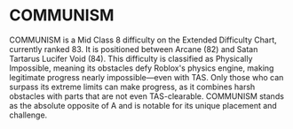 # COMMUNISM

COMMUNISM is a Mid Class 8 difficulty on the Extended Difficulty Chart, currently ranked 83. It is positioned between Arcane (82) and Satan Tartarus Lucifer Void (84). This difficulty is classified as Physically Impossible, meaning its obstacles defy Roblox's physics engine, making legitimate progress nearly impossible—even with TAS. Only those who can surpass its extreme limits can make progress, as it combines harsh obstacles with parts that are not even TAS-clearable. COMMUNISM stands as the absolute opposite of A and is notable for its unique placement and challenge.
